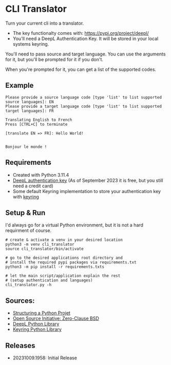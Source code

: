 # CLI Translator

Turn your current cli into a translator.

- The key functionalty comes with: https://pypi.org/project/deepl/
- You'll need a DeepL Authentication Key. It will be stored in your local systems keyring.

You'll need to pass source and target language. You can use the arguments for it,
but you'll be prompted for it if you don't.

When you're prompted for it, you can get a list of the supported codes.

## Example

~~~
Please provide a source language code [type 'list' to list supported source languages]: EN
Please provide a target language code [type 'list' to list supported target languages]: FR

Translating English to French
Press [CTRL+C] to terminate

[translate EN => FR]: Hello World!


Bonjour le monde !
~~~

## Requirements

- Created with Python 3.11.4
- [DeepL authentication key](https://www.deepl.com) (As of September 2023 it is free, but you still need a credit card)
- Some default Keyring implementation to store your authentication key with [keyring](https://pypi.org/project/keyring/)

## Setup & Run

I'd always go for a virtual Python environment, but it is not a hard requirment of course.

~~~
# create & activate a venv in your desired location
python3 -m venv cli_translator
source cli_translator/bin/activate

# go to the desired applications root directory and
# install the required pypi packages via requirements.txt
python3 -m pip install -r requirements.txts

# let the main script/application explain the rest
# (setup authentication and languages)
cli_translator.py -h
~~~

## Sources:

- [Structuring a Python Projet](https://realpython.com/python-application-layouts/)
- [Open Source Initiative: Zero-Clause BSD](https://opensource.org/license/0bsd/)
- [DeepL Python Library](https://pypi.org/project/deepl/)
- [Keyring Python Library](https://pypi.org/project/keyring/)

## Releases

- 20231009.1958: Initial Release